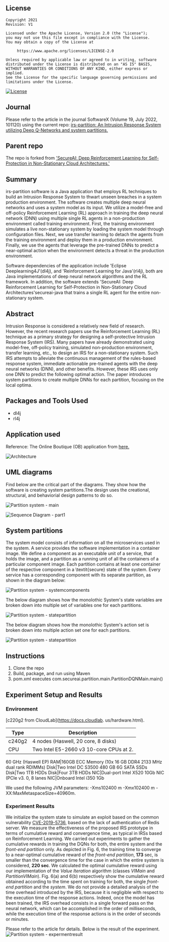 ## License
```
Copyright 2021
Revision: V1

Licensed under the Apache License, Version 2.0 (the "License");
you may not use this file except in compliance with the License.
You may obtain a copy of the License at

     https://www.apache.org/licenses/LICENSE-2.0

Unless required by applicable law or agreed to in writing, software
distributed under the License is distributed on an "AS IS" BASIS,
WITHOUT WARRANTIES OR CONDITIONS OF ANY KIND, either express or implied.
See the License for the specific language governing permissions and
limitations under the License.
```
[![License](https://img.shields.io/badge/License-Apache%202.0-blue.svg)](LICENSE)

## Journal
Please refer to the article in the journal SoftwareX (Volume 19, July 2022, 101120) using the current repo:
[irs-partition: An Intrusion Response System utilizing Deep Q-Networks and system partitions.](https://www.sciencedirect.com/science/article/pii/S2352711022000796)

## Parent repo
The repo is forked from ['SecureAI: Deep Reinforcement Learning for Self-Protection in Non-Stationary Cloud Architectures.'](https://github.com/MatteoLucantonio/secureai-java)

## Summary
irs-partition software is a Java application that employs RL techniques to build an Intrusion Response System to thwart unseen breaches in a system production environment. The software creates multiple deep neural networks and uses a system model as its input. We utilize a model-free and off-policy Reinforcement Learning (RL) approach in training the deep neural network (DNN) using multiple single RL agents in a non-production environment called training environment. First, the training environment simulates a live non-stationary system by loading the system model through configuration files. Next, we use transfer learning to detach the agents from the training environment and deploy them in a production environment. Finally, we use the agents that leverage the pre-trained DNNs to predict a near-optimal action when the environment detects a threat in the production environment. 

Software dependencies of the application include 'Eclipse Deeplearning4J'(dl4j), and 'Reinforcement Learning for Java'(rl4j), both are Java implementations of deep neural network algorithms and the RL framework. In addition, the software extends 'SecureAI: Deep Reinforcement Learning for Self-Protection in Non-Stationary Cloud Architectures'secureai-java that trains a single RL agent for the entire non-stationary system.

## Abstract
Intrusion Response is considered a relatively new field of research. However, the recent research papers use the Reinforcement Learning (RL) technique as a primary strategy for designing a self-protective Intrusion Response System (IRS). Many papers have already demonstrated using model-free, off-policy training, simulated non-production environment, transfer learning, etc., to design an IRS for a non-stationary system. Such IRS attempts to alleviate the continuous management of the rules-based response system, immediate actionable pre-trained agents with the deep neural networks (DNN), and other benefits. However, these IRS uses only one DNN to predict the following optimal action. The paper introduces system partitions to create multiple DNNs for each partition, focusing on the local optima.

## Packages and Tools Used
* dl4j
* rl4j

## Application used
Reference: The Online Boutique (OB) application from [here.](https://github.com/GoogleCloudPlatform/microservices-demo)

![Architecture](https://raw.githubusercontent.com/GoogleCloudPlatform/microservices-demo/master/docs/img/architecture-diagram.png?raw=true "Architecture")

## UML diagrams
Find below are the critical part of the diagrams. They show how the software is creating system partitions.The design uses the creational, structural, and behaviorial design patterns to do so.

![Partition system - main](uml/uml-classdiagram.png?raw=true "Partition system - main")

![Sequence Diagram - part1](uml/uml-sequencediagram.png?raw=true "Sequence Diagram")


## System partitions

The system model consists of information on all the microservices used in the system.  A service provides the software implementation in a container image. We define a component as an executable unit of a service, that holds the image, and a partition as a running unit of all the containers of a particular component image. Each partition contains at least one container of the respective component in a \textit{secure} state of the system.  Every service has a corresponding component with its separate partition, as shown in the diagram below:

![Partition system - systemcomponents](uml/system-components.png?raw=true "Partition system - systemcomponents")

The below diagram shows how the monolothic System's state variables are broken down into multiple set of variables one for each partitions.

![Partition system - statepartition](uml/system-partitions-stateattribs.png?raw=true "Partition system - statepartition")

The below diagram shows how the monolothic System's action set is broken down into multiple action set one for each partitions.

![Partition system - statepartition](uml/system-partitions-actionset.png?raw=true "Partition system - statepartition")

## Instructions
1. Clone the repo
2. Build, package, and run using Maven
3. pom.xml executes com.secureai.partition.main.PartitionDQNMain.main()

## Experiment Setup and Results
### Environment
[c220g2 from CloudLab](https://docs.cloudlab.
us/hardware.html).

Type|Description
---|---
c240g2|4 nodes (Haswell, 20 core, 8 disks)
CPU|Two Intel E5-2660 v3 10-core CPUs at 2.
60 GHz (Haswell EP)
RAM|160GB ECC Memory (10x 16 GB DDR4 2133 
MHz dual rank RDIMMs)
Disk|Two Intel DC S3500 480 GB 6G SATA SSDs
Disk|Two 1TB HDDs
Disk|Four 3TB HDDs
NIC|Dual-port Intel X520 10Gb NIC (PCIe v3.
0, 8 lanes
NIC|Onboard Intel i350 1Gb

We used the following JVM parameters: 
-Xms102400 m -Xmx102400 m 
-XX:MaxMetaspaceSize=40960m. 

### Experiment Results
We initialize the system state to simulate an exploit based on the common vulnerability [CVE-2019-5736](https://nvd.nist.gov/vuln/detail/CVE-2019-5736), based on the lack of authentication of Redis server. We measure the effectiveness of the proposed IRS prototype in terms of cumulative reward and convergence time, as typical in IRSs based on Reinforcement Learning. We carried out experiments to gather the cumulative rewards in training the DQNs for both, the entire system and the *front-end partition* only. As depicted in Fig. 6, the training time to converge to a near-optimal cumulative reward of the *front-end partition*, **173** sec, is smaller than the convergence time for the case in which the entire system is considered, **220 sec**. We calculated the optimal cumulative reward using our implementation of the _Value Iteration_ algorithm (classes _VIMain_ and _PartitionVIMain_). Fig. 6(a) and 6(b) respectively show the cumulative reward obtained according to the time spent on training for both, the single *front-end partition* and the *system*. We do not provide a detailed analysis of the time overhead introduced by the IRS, because it is negligible with respect to the execution time of the response actions. Indeed, once the model has been trained, the IRS overhead consists in a single forward pass on the neural network, which can be accomplished in the order of milliseconds, while the execution time of the response actions is in the order of seconds or minutes.

Please refer to the article for details. Below is the result of the experiment.
![Partition system - expermentresult](uml/experimental-result.png?raw=true "Partition system - expermentresult")
